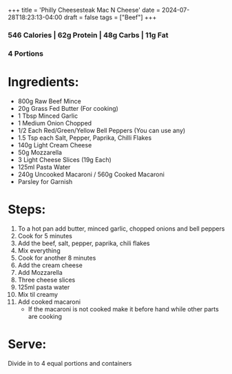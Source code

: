 +++
title = 'Philly Cheesesteak Mac N Cheese'
date = 2024-07-28T18:23:13-04:00
draft = false
tags = ["Beef"]
+++

### 546 Calories | 62g Protein | 48g Carbs | 11g Fat
### 4 Portions

# Ingredients: 
- 800g Raw Beef Mince
- 20g Grass Fed Butter (For cooking)
- 1 Tbsp Minced Garlic
- 1 Medium Onion Chopped
- 1/2 Each Red/Green/Yellow Bell Peppers (You can use any)
- 1.5 Tsp each Salt, Pepper, Paprika, Chilli Flakes
- 140g Light Cream Cheese
- 50g Mozzarella
- 3 Light Cheese Slices (19g Each)
- 125ml Pasta Water
- 240g Uncooked Macaroni / 560g Cooked Macaroni
- Parsley for Garnish

# Steps:
1. To a hot pan add butter, minced garlic, chopped onions and bell peppers
2. Cook for 5 minutes
3. Add the beef, salt, pepper, paprika, chili flakes
4. Mix everything 
5. Cook for another 8 minutes 
6. Add the cream cheese
7. Add Mozzarella
8. Three cheese slices
9. 125ml pasta water
10. Mix til creamy
11. Add cooked macaroni
    - If the macaroni is not cooked make it before hand while other parts are cooking

# Serve:
Divide in to 4 equal portions and containers
